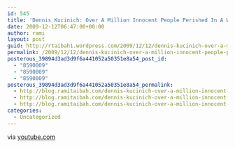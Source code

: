 ```yaml
---
id: 545
title: 'Dennis Kucinich: Over A Million Innocent People Perished In A War Based On A Lie!'
date: 2009-12-12T06:47:00+00:00
author: rami
layout: post
guid: http://rtaibah1.wordpress.com/2009/12/12/dennis-kucinich-over-a-million-innocent-people-perished-in-a-war-based-on-a-lie
permalink: /2009/12/12/dennis-kucinich-over-a-million-innocent-people-perished-in-a-war-based-on-a-lie/
posterous_39894d3ad3d9f6a441052a50351e8a54_post_id:
  - "8590009"
  - "8590009"
  - "8590009"
posterous_39894d3ad3d9f6a441052a50351e8a54_permalink:
  - http://blog.ramitaibah.com/dennis-kucinich-over-a-million-innocent-peopl
  - http://blog.ramitaibah.com/dennis-kucinich-over-a-million-innocent-peopl
  - http://blog.ramitaibah.com/dennis-kucinich-over-a-million-innocent-peopl
categories:
  - Uncategorized
---
```

<div class="posterous_bookmarklet_entry">
  <div class="posterous_quote_citation">
    via <a href="http://www.youtube.com/watch?v=mafHPre-JgU#t=0m35s">youtube.com</a>
  </div>
  
  <p>
    &nbsp;
  </p>
</div>